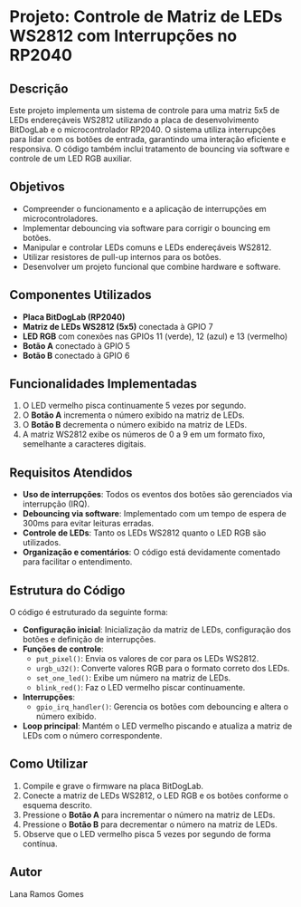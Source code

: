 # Projeto: Controle de Matriz de LEDs WS2812 com Interrupções no RP2040

## Descrição
Este projeto implementa um sistema de controle para uma matriz 5x5 de LEDs endereçáveis WS2812 utilizando a placa de desenvolvimento BitDogLab e o microcontrolador RP2040. O sistema utiliza interrupções para lidar com os botões de entrada, garantindo uma interação eficiente e responsiva. O código também inclui tratamento de bouncing via software e controle de um LED RGB auxiliar.

## Objetivos
- Compreender o funcionamento e a aplicação de interrupções em microcontroladores.
- Implementar debouncing via software para corrigir o bouncing em botões.
- Manipular e controlar LEDs comuns e LEDs endereçáveis WS2812.
- Utilizar resistores de pull-up internos para os botões.
- Desenvolver um projeto funcional que combine hardware e software.

## Componentes Utilizados
- **Placa BitDogLab (RP2040)**
- **Matriz de LEDs WS2812 (5x5)** conectada à GPIO 7
- **LED RGB** com conexões nas GPIOs 11 (verde), 12 (azul) e 13 (vermelho)
- **Botão A** conectado à GPIO 5
- **Botão B** conectado à GPIO 6

## Funcionalidades Implementadas
1. O LED vermelho pisca continuamente 5 vezes por segundo.
2. O **Botão A** incrementa o número exibido na matriz de LEDs.
3. O **Botão B** decrementa o número exibido na matriz de LEDs.
4. A matriz WS2812 exibe os números de 0 a 9 em um formato fixo, semelhante a caracteres digitais.

## Requisitos Atendidos
- **Uso de interrupções**: Todos os eventos dos botões são gerenciados via interrupção (IRQ).
- **Debouncing via software**: Implementado com um tempo de espera de 300ms para evitar leituras erradas.
- **Controle de LEDs**: Tanto os LEDs WS2812 quanto o LED RGB são utilizados.
- **Organização e comentários**: O código está devidamente comentado para facilitar o entendimento.

## Estrutura do Código
O código é estruturado da seguinte forma:
- **Configuração inicial**: Inicialização da matriz de LEDs, configuração dos botões e definição de interrupções.
- **Funções de controle**:
  - `put_pixel()`: Envia os valores de cor para os LEDs WS2812.
  - `urgb_u32()`: Converte valores RGB para o formato correto dos LEDs.
  - `set_one_led()`: Exibe um número na matriz de LEDs.
  - `blink_red()`: Faz o LED vermelho piscar continuamente.
- **Interrupções**:
  - `gpio_irq_handler()`: Gerencia os botões com debouncing e altera o número exibido.
- **Loop principal**: Mantém o LED vermelho piscando e atualiza a matriz de LEDs com o número correspondente.

## Como Utilizar
1. Compile e grave o firmware na placa BitDogLab.
2. Conecte a matriz de LEDs WS2812, o LED RGB e os botões conforme o esquema descrito.
3. Pressione o **Botão A** para incrementar o número na matriz de LEDs.
4. Pressione o **Botão B** para decrementar o número na matriz de LEDs.
5. Observe que o LED vermelho pisca 5 vezes por segundo de forma contínua.

## Autor
Lana Ramos Gomes

